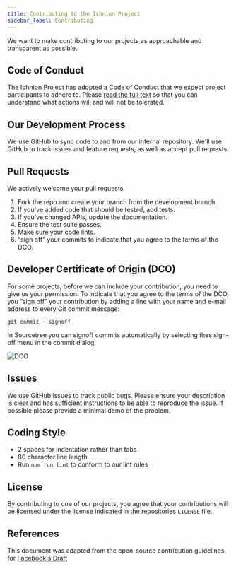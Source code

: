 ```yaml
---
title: Contributing to the Ichnion Project
sidebar_label: Contributing
---
```


We want to make contributing to our projects as approachable and transparent as
possible.

## Code of Conduct
The Ichnion Project has adopted a Code of Conduct that we expect project
participants to adhere to. Please [read the full text](https://github.com/ichnion/.github/blob/master/CODE_OF_CONDUCT.md)
so that you can understand what actions will and will not be tolerated.

## Our Development Process
We use GitHub to sync code to and from our internal repository. We'll use GitHub
to track issues and feature requests, as well as accept pull requests.

## Pull Requests
We actively welcome your pull requests.

1. Fork the repo and create your branch from the development branch.
2. If you've added code that should be tested, add tests.
3. If you've changed APIs, update the documentation.
4. Ensure the test suite passes.
5. Make sure your code lints.
6. “sign off” your commits to indicate that you agree to the terms of the DCO.

## Developer Certificate of Origin (DCO)
For some projects, before we can include your contribution, you need to
give us your permission. To indicate that you agree to the terms of the DCO,
you “sign off” your contribution by adding a line with your name and e-mail
address to every Git commit message:

```
git commit --signoff
```

In Sourcetree you can signoff commits automatically by selecting thes sign-off menu
in the commit dialog.

![DCO](https://user-images.githubusercontent.com/914122/74705003-b88a7180-5255-11ea-939a-d9b729947865.png)

## Issues
We use GitHub issues to track public bugs. Please ensure your description is
clear and has sufficient instructions to be able to reproduce the issue.
If possible please provide a minimal demo of the problem.

## Coding Style
* 2 spaces for indentation rather than tabs
* 80 character line length
* Run `npm run lint` to conform to our lint rules

## License
By contributing to one of our projects, you agree that your contributions will be licensed
under the license indicated in the repositories `LICENSE` file.

## References
This document was adapted from the open-source contribution guidelines for
[Facebook's Draft](https://github.com/facebook/draft-js/blob/5dd99d327066f5f0b30b95ab95770822cff1ac65/CONTRIBUTING.md)
